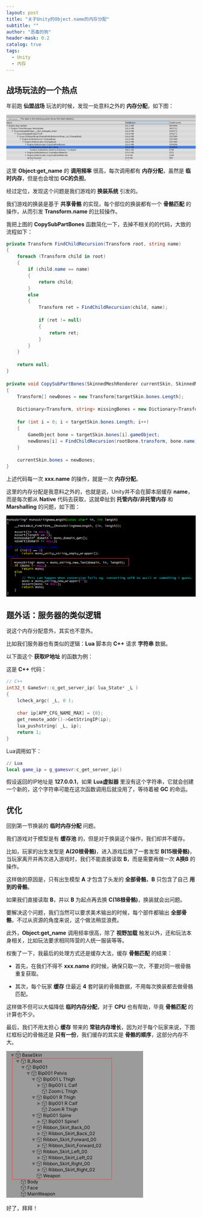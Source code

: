 ```yaml
---
layout: post
title: "关于Unity的Object.name的内存分配"
subtitle: ""
author: "恶毒的狗"
header-mask: 0.2
catalog: true
tags:
  - Unity
  - 内存
---
```


## 战场玩法的一个热点

年前跑 **仙盟战场** 玩法的时候，发现一处意料之外的 **内存分配**，如下图：

![img](/img/object-name-memory/screenshot1.jpg)

这里 **Object:get_name** 的 **调用频率** 很高，每次调用都有 **内存分配**，虽然是 **临时内存**，但是也会增加 **GC的负担**。

经过定位，发现这个问题是我们游戏的 **换装系统** 引发的。

我们游戏的换装是基于 **共享骨骼** 的实现，每个部位的换装都有一个 **骨骼匹配** 的操作，从而引发 **Transform.name** 的比较操作。

我把上图的 **CopySubPartBones** 函数简化一下，去掉不相关的的代码，大致的流程如下：

```csharp
private Transform FindChildRecursion(Transform root, string name)
{
    foreach (Transform child in root)
    {
    	if (child.name == name)
    	{
    	    return child;
    	}
    	else
    	{
            Transform ret = FindChildRecursion(child, name);

            if (ret != null)
            {
            	return ret;
            }
        }
    }

    return null;
}

private void CopySubPartBones(SkinnedMeshRenderer currentSkin, SkinnedMeshRenderer targetSkin)
{
    Transform[] newBones = new Transform[targetSkin.bones.Length];

    Dictionary<Transform, string> missingBones = new Dictionary<Transform, string>();

    for (int i = 0; i < targetSkin.bones.Length; i++)
    {
    	GameObject bone = targetSkin.bones[i].gameObject;
    	newBones[i] = FindChildRecursion(rootBone.transform, bone.name);
    }

    currentSkin.bones = newBones;
}
```

上述代码每一次 **xxx.name** 的操作，就是一次 **内存分配**。

这里的内存分配是我意料之外的，也就是说，Unity并不会在脚本层缓存 **name**，而是每次都从 **Native** 代码去获取，这就牵扯到 **托管内存/非托管内存** 和 **Marshalling** 的问题，如下图：

![img](/img/object-name-memory/screenshot2.png)

## 题外话：服务器的类似逻辑

说这个内存分配意外，其实也不意外。

比如我们服务器也有类似的逻辑：**Lua** 脚本向 **C++** 请求 **字符串** 数据。

以下面这个 **获取IP地址** 的函数为例：

这是 **C++** 代码：

```c++
// C++
int32_t GameSvr::c_get_server_ip( lua_State* _L )
{
    lcheck_argc( _L, 0 );

    char ip[APP_CFG_NAME_MAX] = {0};
    get_remote_addr()->GetStringIP(ip);
    lua_pushstring( _L, ip);  
    return 1;
}
```

Lua调用如下：

```lua
// Lua
local game_ip = g_gamesvr:c_get_server_ip()
```

假设返回的IP地址是 **127.0.0.1**，如果 **Lua虚拟器** 里没有这个字符串，它就会创建一个新的，这个字符串可能在这次函数调用后就没用了，等待着被 **GC** 的命运。

## 优化

回到第一节换装的 **临时内存分配** 问题。

我们游戏对于模型是有 **缓存池** 的，但是对于换装这个操作，我们却并不缓存。

比如，玩家的出生发型是 **A(20根骨骼)**，进入游戏后换了一套发型 **B(15根骨骼)**，当玩家离开并再次进入游戏时，我们不能直接读取 **B**，而是需要再做一次 **A换B** 的操作。

这样做的原因是，只有出生模型 **A** 才包含了头发的 **全部骨骼**，**B** 只包含了自己 **用到的骨骼**。 

如果我们直接读取 **B**，并以 **B** 为起点再去换 **C(18根骨骼)**，换装就会出问题。

要解决这个问题，我们当然可以要求美术输出的时候，每个部件都输出 **全部骨骼**，不过从资源的角度来说，这个做法稍显浪费。

此外，**Object:get_name** 调用频率很高，除了 **视野加载** 触发以外，还和玩法本身相关，比如玩法要求相同阵营的人统一服装等等。

权衡了一下，我最后的处理方式还是缓存大法，缓存 **骨骼匹配** 的结果：

+ 首先，在我们不得不 **xxx.name** 的时候，确保只取一次，不要对同一根骨骼重复获取。

+ 其次，每个玩家 **缓存** 住最近 **4** 套时装的骨骼数据，不用每次换装都去做骨骼匹配。

这样做不但可以大幅降低 **临时内存分配**，对于 **CPU** 也有帮助，毕竟 **骨骼匹配** 的计算也不少。

最后，我们不用太担心 **缓存** 带来的 **常驻内存增长**，因为对于每个玩家来说，下图红框标记的骨骼还是 **只有一份**，我们缓存的其实是 **骨骼的顺序**，这部分内存不大。

![img](/img/object-name-memory/screenshot3.png)

好了，拜拜！
































































































































